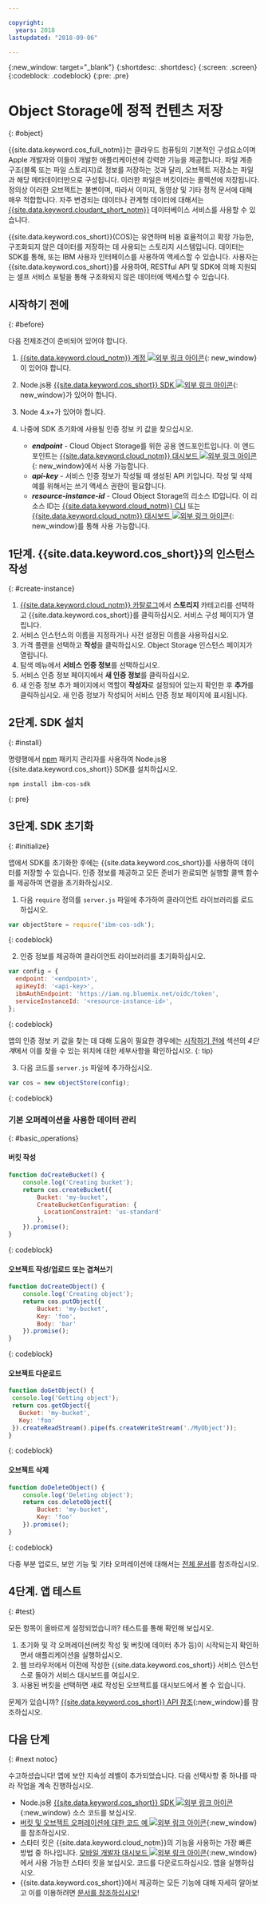 ```yaml
---

copyright:
  years: 2018
lastupdated: "2018-09-06"

---
```

{:new_window: target="_blank"}
{:shortdesc: .shortdesc}
{:screen: .screen}
{:codeblock: .codeblock}
{:pre: .pre}

# Object Storage에 정적 컨텐츠 저장
{: #object}

<!-- Sample Code for the SDK: https://github.com/ibm/ibm-cos-sdk-js#example-code -->

<!-- More sample code: https://console.bluemix.net/docs/services/cloud-object-storage/libraries/node.html#using-node-js -->

<!-- Object storage tutorial under the Storing and sharing data topicgroup:
https://console.bluemix.net/docs/services/cloud-object-storage/about-cos.html#about-ibm-cloud-object-storage -->

{{site.data.keyword.cos_full_notm}}는 클라우드 컴퓨팅의 기본적인 구성요소이며 Apple 개발자와 이들이 개발한 애플리케이션에 강력한 기능을 제공합니다. 파일 계층 구조(블록 또는 파일 스토리지)로 정보를 저장하는 것과 달리, 오브젝트 저장소는 파일과 해당 메타데이터만으로 구성됩니다. 이러한 파일은 버킷이라는 콜렉션에 저장됩니다. 정의상 이러한 오브젝트는 불변이며, 따라서 이미지, 동영상 및 기타 정적 문서에 대해 매우 적합합니다. 자주 변경되는 데이터나 관계형 데이터에 대해서는 [{{site.data.keyword.cloudant_short_notm}}](/docs/node/cloudant.html) 데이터베이스 서비스를 사용할 수 있습니다. 

{{site.data.keyword.cos_short}}(COS)는 유연하며 비용 효율적이고 확장 가능한, 구조화되지 않은 데이터를 저장하는 데 사용되는 스토리지 시스템입니다. 데이터는 SDK를 통해, 또는 IBM 사용자 인터페이스를 사용하여 액세스할 수 있습니다. 사용자는 {{site.data.keyword.cos_short}}를 사용하여, RESTful API 및 SDK에 의해 지원되는 셀프 서비스 포털을 통해 구조화되지 않은 데이터에 액세스할 수 있습니다. 

## 시작하기 전에
{: #before}

다음 전제조건이 준비되어 있어야 합니다. 
1. [{{site.data.keyword.cloud_notm}} 계정 ![외부 링크 아이콘](../icons/launch-glyph.svg "외부 링크 아이콘")](https://console.bluemix.net/registration/?target=%2Fdeveloper%2Fappservice%2Fcreate-app){: new_window}이 있어야 합니다. 
2. Node.js용 [{{site.data.keyword.cos_short}} SDK ![외부 링크 아이콘](../icons/launch-glyph.svg "외부 링크 아이콘")](https://github.com/ibm/ibm-cos-sdk-js){: new_window}가 있어야 합니다. 
3. Node 4.x+가 있어야 합니다. 
4. 나중에 SDK 초기화에 사용될 인증 정보 키 값을 찾으십시오. 

    * _**endpoint**_ - Cloud Object Storage를 위한 공용 엔드포인트입니다. 이 엔드포인트는 [{{site.data.keyword.cloud_notm}} 대시보드 ![외부 링크 아이콘](../icons/launch-glyph.svg "외부 링크 아이콘")](https://console.bluemix.net/dashboard/apps){: new_window}에서 사용 가능합니다. 
    * _**api-key**_ - 서비스 인증 정보가 작성될 때 생성된 API 키입니다. 작성 및 삭제 예를 위해서는 쓰기 액세스 권한이 필요합니다. 
    * _**resource-instance-id**_ - Cloud Object Storage의 리소스 ID입니다. 이 리소스 ID는 [{{site.data.keyword.cloud_notm}} CLI](../cli/index.html) 또는 [{{site.data.keyword.cloud_notm}} 대시보드 ![외부 링크 아이콘](../icons/launch-glyph.svg "외부 링크 아이콘")](https://console.bluemix.net/dashboard/apps){: new_window}를 통해 사용 가능합니다. 

## 1단계. {{site.data.keyword.cos_short}}의 인스턴스 작성
{: #create-instance}

1. [{{site.data.keyword.cloud_notm}} 카탈로그](https://console.bluemix.net/catalog/)에서 **스토리지** 카테고리를 선택하고 {{site.data.keyword.cos_short}}를 클릭하십시오. 서비스 구성 페이지가 열립니다. 
2. 서비스 인스턴스의 이름을 지정하거나 사전 설정된 이름을 사용하십시오. 
3. 가격 플랜을 선택하고 **작성**을 클릭하십시오. Object Storage 인스턴스 페이지가 열립니다. 
4. 탐색 메뉴에서 **서비스 인증 정보**를 선택하십시오. 
5. 서비스 인증 정보 페이지에서 **새 인증 정보**를 클릭하십시오. 
6. 새 인증 정보 추가 페이지에서 역할이 **작성자**로 설정되어 있는지 확인한 후 **추가**를 클릭하십시오. 새 인증 정보가 작성되어 서비스 인증 정보 페이지에 표시됩니다. 

## 2단계. SDK 설치
{: #install}

명령행에서 [npm](https://nodejs.org/) 패키지 관리자를 사용하여 Node.js용 {{site.data.keyword.cos_short}} SDK를 설치하십시오. 
```
npm install ibm-cos-sdk
```
{: pre}

## 3단계. SDK 초기화
{: #initialize}

앱에서 SDK를 초기화한 후에는 {{site.data.keyword.cos_short}}를 사용하여 데이터를 저장할 수 있습니다. 인증 정보를 제공하고 모든 준비가 완료되면 실행할 콜백 함수를 제공하여 연결을 초기화하십시오. 

1. 다음 `require` 정의를 `server.js` 파일에 추가하여 클라이언트 라이브러리를 로드하십시오. 
  ```js
  var objectStore = require('ibm-cos-sdk');
  ```
  {: codeblock}

2. 인증 정보를 제공하여 클라이언트 라이브러리를 초기화하십시오. 
  ```js
  var config = {
    endpoint: '<endpoint>',
    apiKeyId: '<api-key>',
    ibmAuthEndpoint: 'https://iam.ng.bluemix.net/oidc/token',
    serviceInstanceId: '<resource-instance-id>',
  };
  ```
  {: codeblock}

  앱의 인증 정보 키 값을 찾는 데 대해 도움이 필요한 경우에는 [시작하기 전에](object_storage.html#before) 섹션의 *4단계*에서 이를 찾을 수 있는 위치에 대한 세부사항을 확인하십시오.
  {: tip}

3. 다음 코드를 `server.js` 파일에 추가하십시오. 
  ```js
  var cos = new objectStore(config);
  ```
  {: codeblock}

### 기본 오퍼레이션을 사용한 데이터 관리
{: #basic_operations}
<!--Borrowed from https://github.com/ibm/ibm-cos-sdk-js#example-code-->

#### 버킷 작성
```js
function doCreateBucket() {
    console.log('Creating bucket');
    return cos.createBucket({
        Bucket: 'my-bucket',
        CreateBucketConfiguration: {
          LocationConstraint: 'us-standard'
        },
    }).promise();
}
```
{: codeblock}

#### 오브젝트 작성/업로드 또는 겹쳐쓰기
```js
function doCreateObject() {
    console.log('Creating object');
    return cos.putObject({
        Bucket: 'my-bucket',
        Key: 'foo',
        Body: 'bar'
    }).promise();
}
```
{: codeblock}

#### 오브젝트 다운로드
<!-- Verify this snippet with Nick when he returns from vacation -->
```js
function doGetObject() {
 console.log('Getting object');
 return cos.getObject({
   Bucket: 'my-bucket',
   Key: 'foo'
 }).createReadStream().pipe(fs.createWriteStream('./MyObject'));
}
```
{: codeblock}

#### 오브젝트 삭제
```js
function doDeleteObject() {
    console.log('Deleting object');
    return cos.deleteObject({
        Bucket: 'my-bucket',
        Key: 'foo'
    }).promise();
}
```
{: codeblock}

다중 부분 업로드, 보안 기능 및 기타 오퍼레이션에 대해서는 [전체 문서](/docs/services/cloud-object-storage/libraries/node.html#using-node-js)를 참조하십시오. 

## 4단계. 앱 테스트
{: #test}

모든 항목이 올바르게 설정되었습니까? 테스트를 통해 확인해 보십시오. 

1. 초기화 및 각 오퍼레이션(버킷 작성 및 버킷에 데이터 추가 등)이 시작되는지 확인하면서 애플리케이션을 실행하십시오. 
2. 웹 브라우저에서 이전에 작성한 {{site.data.keyword.cos_short}} 서비스 인스턴스로 돌아가 서비스 대시보드를 여십시오. 
3. 사용된 버킷을 선택하면 새로 작성된 오브젝트를 대시보드에서 볼 수 있습니다. 

문제가 있습니까? [{{site.data.keyword.cos_short}} API 참조](/docs/services/cloud-object-storage/api-reference/about-api.html){:new_window}를 참조하십시오. 

## 다음 단계
{: #next notoc}

수고하셨습니다! 앱에 보안 지속성 레벨이 추가되었습니다. 다음 선택사항 중 하나를 따라 작업을 계속 진행하십시오. 

* Node.js용 [{{site.data.keyword.cos_short}} SDK ![외부 링크 아이콘](../icons/launch-glyph.svg "외부 링크 아이콘")](https://github.com/ibm/ibm-cos-sdk-js){:new_window} 소스 코드를 보십시오. 
* [버킷 및 오브젝트 오퍼레이션에 대한 코드 예 ![외부 링크 아이콘](../icons/launch-glyph.svg "외부 링크 아이콘")](https://github.com/ibm/ibm-cos-sdk-js#example-code){:new_window}를 참조하십시오. 
* 스타터 킷은 {{site.data.keyword.cloud_notm}}의 기능을 사용하는 가장 빠른 방법 중 하나입니다. [모바일 개발자 대시보드 ![외부 링크 아이콘](../icons/launch-glyph.svg "외부 링크 아이콘")](https://console.bluemix.net/developer/mobile/dashboard){:new_window}에서 사용 가능한 스타터 킷을 보십시오. 코드를 다운로드하십시오. 앱을 실행하십시오. 
* {{site.data.keyword.cos_short}}에서 제공하는 모든 기능에 대해 자세히 알아보고 이를 이용하려면 [문서를 참조하십시오](/docs/services/cloud-object-storage/about-cos.html)! 

